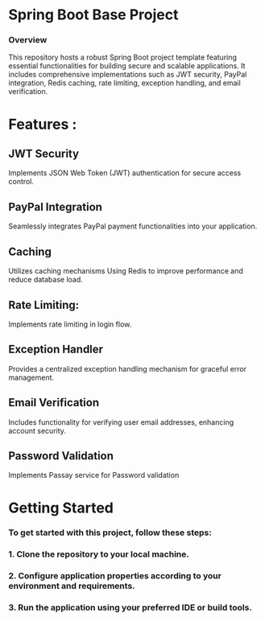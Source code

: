 # Spring Boot Base Project
### Overview
This repository hosts a robust Spring Boot project template featuring essential functionalities for building secure and scalable applications. It includes comprehensive implementations such as JWT security, PayPal integration, Redis caching, rate limiting, exception handling, and email verification.

# Features :
## JWT Security 
Implements JSON Web Token (JWT) authentication for secure access control.
## PayPal Integration 
Seamlessly integrates PayPal payment functionalities into your application.
## Caching 
Utilizes caching mechanisms Using Redis to improve performance and reduce database load.
## Rate Limiting:
Implements rate limiting in login flow.
## Exception Handler
Provides a centralized exception handling mechanism for graceful error management.
## Email Verification
Includes functionality for verifying user email addresses, enhancing account security.
## Password Validation 
Implements Passay service for Password validation 
# Getting Started
### To get started with this project, follow these steps:

### 1. Clone the repository to your local machine. 
### 2. Configure application properties according to your environment and requirements.
### 3. Run the application using your preferred IDE or build tools.

